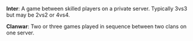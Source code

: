 **Inter**: A game between skilled players on a private server. Typically 3vs3 but may be 2vs2 or 4vs4.

**Clanwar**: Two or three games played in sequence between two clans on one server.
